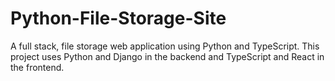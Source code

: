 # Python-File-Storage-Site
A full stack, file storage web application using Python and TypeScript. This project uses Python and Django in the backend and TypeScript and React in the frontend.